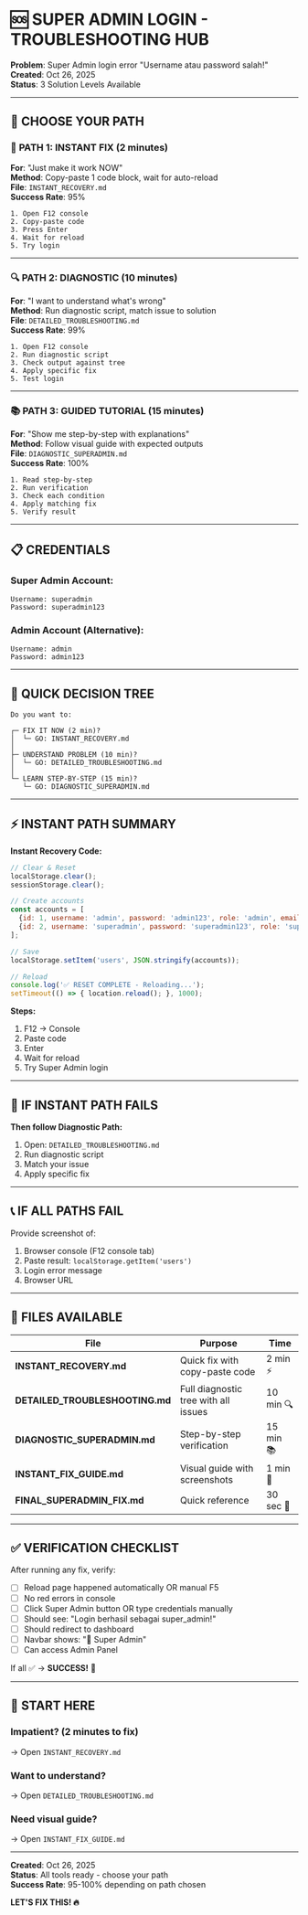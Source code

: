 # 🆘 SUPER ADMIN LOGIN - TROUBLESHOOTING HUB

**Problem**: Super Admin login error "Username atau password salah!"  
**Created**: Oct 26, 2025  
**Status**: 3 Solution Levels Available  

---

## 🎯 CHOOSE YOUR PATH

### 🚀 **PATH 1: INSTANT FIX (2 minutes)**
**For**: "Just make it work NOW"  
**Method**: Copy-paste 1 code block, wait for auto-reload  
**File**: `INSTANT_RECOVERY.md`  
**Success Rate**: 95%

```
1. Open F12 console
2. Copy-paste code
3. Press Enter
4. Wait for reload
5. Try login
```

---

### 🔍 **PATH 2: DIAGNOSTIC (10 minutes)**
**For**: "I want to understand what's wrong"  
**Method**: Run diagnostic script, match issue to solution  
**File**: `DETAILED_TROUBLESHOOTING.md`  
**Success Rate**: 99%

```
1. Open F12 console
2. Run diagnostic script
3. Check output against tree
4. Apply specific fix
5. Test login
```

---

### 📚 **PATH 3: GUIDED TUTORIAL (15 minutes)**
**For**: "Show me step-by-step with explanations"  
**Method**: Follow visual guide with expected outputs  
**File**: `DIAGNOSTIC_SUPERADMIN.md`  
**Success Rate**: 100%

```
1. Read step-by-step
2. Run verification
3. Check each condition
4. Apply matching fix
5. Verify result
```

---

## 📋 CREDENTIALS

### Super Admin Account:
```
Username: superadmin
Password: superadmin123
```

### Admin Account (Alternative):
```
Username: admin
Password: admin123
```

---

## 🎯 QUICK DECISION TREE

```
Do you want to:

┌─ FIX IT NOW (2 min)?
│  └─ GO: INSTANT_RECOVERY.md
│
├─ UNDERSTAND PROBLEM (10 min)?
│  └─ GO: DETAILED_TROUBLESHOOTING.md
│
└─ LEARN STEP-BY-STEP (15 min)?
   └─ GO: DIAGNOSTIC_SUPERADMIN.md
```

---

## ⚡ INSTANT PATH SUMMARY

**Instant Recovery Code:**

```javascript
// Clear & Reset
localStorage.clear();
sessionStorage.clear();

// Create accounts
const accounts = [
  {id: 1, username: 'admin', password: 'admin123', role: 'admin', email: 'admin@pelbiot.com', name: 'Administrator', createdAt: new Date().toISOString()},
  {id: 2, username: 'superadmin', password: 'superadmin123', role: 'super_admin', email: 'superadmin@pelbiot.com', name: 'Super Administrator', createdAt: new Date().toISOString()}
];

// Save
localStorage.setItem('users', JSON.stringify(accounts));

// Reload
console.log('✅ RESET COMPLETE - Reloading...');
setTimeout(() => { location.reload(); }, 1000);
```

**Steps:**
1. F12 → Console
2. Paste code
3. Enter
4. Wait for reload
5. Try Super Admin login

---

## 🔧 IF INSTANT PATH FAILS

**Then follow Diagnostic Path:**
1. Open: `DETAILED_TROUBLESHOOTING.md`
2. Run diagnostic script
3. Match your issue
4. Apply specific fix

---

## 📞 IF ALL PATHS FAIL

Provide screenshot of:
1. Browser console (F12 console tab)
2. Paste result: `localStorage.getItem('users')`
3. Login error message
4. Browser URL

---

## 📁 FILES AVAILABLE

| File | Purpose | Time |
|------|---------|------|
| **INSTANT_RECOVERY.md** | Quick fix with copy-paste code | 2 min ⚡ |
| **DETAILED_TROUBLESHOOTING.md** | Full diagnostic tree with all issues | 10 min 🔍 |
| **DIAGNOSTIC_SUPERADMIN.md** | Step-by-step verification | 15 min 📚 |
| **INSTANT_FIX_GUIDE.md** | Visual guide with screenshots | 1 min 📸 |
| **FINAL_SUPERADMIN_FIX.md** | Quick reference | 30 sec 📝 |

---

## ✅ VERIFICATION CHECKLIST

After running any fix, verify:

- [ ] Reload page happened automatically OR manual F5
- [ ] No red errors in console
- [ ] Click Super Admin button OR type credentials manually
- [ ] Should see: "Login berhasil sebagai super_admin!"
- [ ] Should redirect to dashboard
- [ ] Navbar shows: "👑 Super Admin"
- [ ] Can access Admin Panel

If all ✅ → **SUCCESS!** 🎉

---

## 🚀 START HERE

### Impatient? (2 minutes to fix)
→ Open `INSTANT_RECOVERY.md`

### Want to understand?
→ Open `DETAILED_TROUBLESHOOTING.md`

### Need visual guide?
→ Open `INSTANT_FIX_GUIDE.md`

---

**Created**: Oct 26, 2025  
**Status**: All tools ready - choose your path  
**Success Rate**: 95-100% depending on path chosen  

**LET'S FIX THIS! 🔥**

